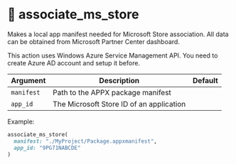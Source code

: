 # 🔨 associate_ms_store

Makes a local app manifest needed for Microsoft Store association. All data can be obtained from Microsoft Partner Center dashboard.

This action uses Windows Azure Service Management API. You need to create Azure AD account and setup it before.

| Argument   | Description                              | Default |
|------------|------------------------------------------|---------|
| `manifest` | Path to the APPX package manifest        |         |
| `app_id`   | The Microsoft Store ID of an application |         |

Example:

```ruby
associate_ms_store(
  manifest: "./MyProject/Package.appxmanifest",
  app_id: "9PG71NABCDE"
)
```